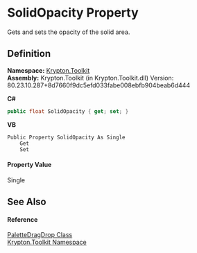 # SolidOpacity Property


Gets and sets the opacity of the solid area.



## Definition
**Namespace:** <a href="79d2eac2-21f4-54ff-7552-b20c33c30600.md">Krypton.Toolkit</a>  
**Assembly:** Krypton.Toolkit (in Krypton.Toolkit.dll) Version: 80.23.10.287+8d7660f9dc5efd033fabe008ebfb904beab6d444

**C#**
``` C#
public float SolidOpacity { get; set; }
```
**VB**
``` VB
Public Property SolidOpacity As Single
	Get
	Set
```



#### Property Value
Single

## See Also


#### Reference
<a href="dd30f027-b08b-0661-dad5-b21cc4950dbd.md">PaletteDragDrop Class</a>  
<a href="79d2eac2-21f4-54ff-7552-b20c33c30600.md">Krypton.Toolkit Namespace</a>  
